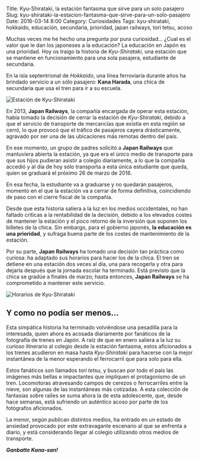 Title: Kyu-Shirataki, la estación fantasma que sirve para un solo pasajero
Slug: kyu-shirataki-la-estacion-fantasma-que-sirve-para-un-solo-pasajero
Date: 2016-03-14 8:00
Category: Curiosidades
Tags: kyu-shirataki, hokkaido, educación, secundaria, prioridad, japan railways, tori tetsu, acoso



Muchas veces me he hecho una pregunta por pura curiosidad... ¿Cual es el valor que le dan los japoneses a la educación? La educación en Japón es una prioridad. Hoy os traigo la historia de *Kyu-Shirataki*, una estación que se mantiene en funcionamiento para una sola pasajera, estudiante de secundaria.

En la isla septentrional de *Hokkaido*, una línea ferroviaria durante años ha brindado servicio a un sólo pasajero: **Kana Harada**, una chica de secundaria que usa el tren para ir a su escuela.

![Estación de Kyu-Shirataki]({static}/images/estacion-de-kyu-shirataki.jpg)

En 2013, **Japan Railways**, la compañía encargada de operar esta estación, había tomado la decisión de cerrar la estación de *Kyu-Shirataki*, debido a que el servicio de transporte de mercancías que existía en esta región se cerró, lo que provocó que el tráfico de pasajeros cayera drásticamente, agravado por ser una de las ubicaciones más remotas dentro del país.

En ese momento, un grupo de padres solicitó a **Japan Railways** que mantuviera abierta la estación, ya que era el único medio de transporte para que sus hijos pudieran asistir a colegio diariamente, a lo que la compañía accedió y al día de hoy sólo transporta a esta única estudiante que queda, quien se graduará el próximo 26 de marzo de 2016.

En esa fecha, la estudiante va a graduarse y no quedarán pasajeros, momento en el que la estación va a cerrar de forma definitiva, coincidiendo de paso con el cierre fiscal de la compañía.

Desde que esta historia saliera a la luz en los medios occidentales, no han faltado críticas a la rentabilidad de la decisión, debido a los elevados costes de mantener la estación y el poco retorno de la inversión que suponen los billetes de la chica. Sin embargo, para el gobierno japonés, **la educación es una prioridad**, y sufraga buena parte de los costes de mantenimiento de la estación.

Por su parte, **Japan Railways** ha tomado una decisión tan práctica como curiosa: ha adaptado sus horarios para hacer los de la chica. El tren se detiene en una estación dos veces al día, una para recogerla y otra para dejarla después que la jornada escolar ha terminado. Está previsto que la chica se gradúe a finales de marzo; hasta entonces, **Japan Railways** se ha comprometido a mantener este servicio.

![Horarios de Kyu-Shirataki]({static}/images/horarios-de-kyu-shirataki.jpg)

## Y como no podía ser menos...

Esta simpática historia ha terminado volviéndose una pesadilla para la interesada, quien ahora es acosada diariamente por fanáticos de la fotografía de trenes en Japón. A raíz de que en enero saliera a la luz su curioso itinerario al colegio desde la estación fantasma, estos aficionados a los trenes acudieron en masa hasta *Kyu-Shirataki* para hacerse con la mejor instantánea de la menor esperando el ferrocarril que para solo para ella.

Estos fanáticos son llamados *tori tetsu*, y buscan por todo el país las imágenes más bellas e impactantes que impliquen el protagonismo de un tren. Locomotoras atravesando campos de cerezos o ferrocarriles entre la nieve, son algunas de las instantáneas más cotizadas. A esta colección de fantasías sobre raíles se suma ahora la de esta adolescente, que, desde hace semanas, está sufriendo un auténtico acoso por parte de los fotógrafos aficionados.

La menor, según publican distintos medios, ha entrado en un estado de ansiedad provocado por este extravagante escenario al que se enfrenta a diario, y está considerando llegar al colegio utilizando otros medios de transporte.

***Ganbatte Kana-san!***
